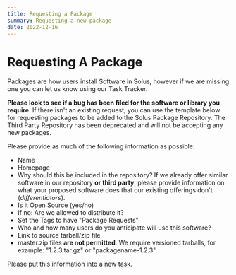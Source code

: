```yaml
---
title: Requesting a Package
summary: Requesting a new package
date: 2022-12-16
---
```


# Requesting A Package

Packages are how users install Software in Solus, however if we are missing one you can let us know using our Task Tracker.

**Please look to see if a bug has been filed for the software or library you require**. If there isn't an existing request, you can use the template below for requesting packages to be added to the Solus Package Repository. The Third Party Repository has been deprecated and will not be accepting any new packages.

Please provide as much of the following information as possible:

- Name
- Homepage
- Why should this be included in the repository? If we already offer similar software in our repository **or third party**, please provide information on what your proposed software does that our existing offerings don't (*differentiators*).
- Is it Open Source (yes/no)
 - If no: Are we allowed to distribute it?
 - Set the Tags to have "Package Requests"
- Who and how many users do you anticipate will use this software?
- Link to source tarball/zip file
 - master.zip files **are not permitted**. We require versioned tarballs, for example: "1.2.3.tar.gz" or "packagename-1.2.3".

Please put this information into a new [task](https://dev.getsol.us/maniphest/task/edit/form/4/).
